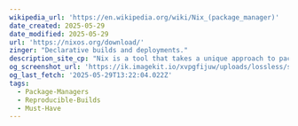 ```yaml
---
wikipedia_url: 'https://en.wikipedia.org/wiki/Nix_(package_manager)'
date_created: 2025-05-29
date_modified: 2025-05-29
url: 'https://nixos.org/download/'
zinger: "Declarative builds and deployments."
description_site_cp: "Nix is a tool that takes a unique approach to package management and system configuration. Learn how to make reproducible, declarative and reliable systems."
og_screenshot_url: 'https://ik.imagekit.io/xvpgfijuw/uploads/lossless/screenshots/20250529_Nix_Package_Manager_og_screenshot.jpeg'
og_last_fetch: '2025-05-29T13:22:04.022Z'
tags:
  - Package-Managers
  - Reproducible-Builds
  - Must-Have
---
```


